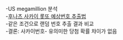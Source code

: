 -US megamillion 분석  
-[후나츠 사카이 롯또 예상번호 추출법](https://dohonk.tistory.com/48)  
-같은 조건으로 랜덤 번호 추출 결과 비교  
-결론: 사카이번호- 유의미한 당첨 확률 챠이가 없음  
